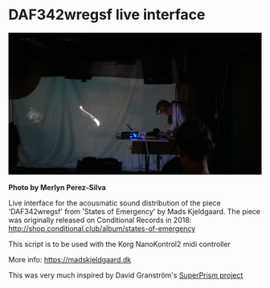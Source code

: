 # DAF342wregsf live interface
![Live at Tape, Aarhus](live_at_tape.jpg)

__Photo by Merlyn Perez-Silva__

Live interface for the acousmatic sound distribution of the piece 'DAF342wregsf'
from 'States of Emergency' by Mads Kjeldgaard. The piece was originally released
on Conditional Records in 2018: http://shop.conditional.club/album/states-of-emergency

This script is to be used with the Korg NanoKontrol2 midi controller

More info: https://madskjeldgaard.dk


This was very much inspired by David Granström's [SuperPrism project](https://github.com/davidgranstrom/SuperPrism)
